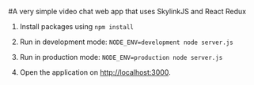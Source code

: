 #A very simple video chat web app that uses SkylinkJS and React Redux

1. Install packages using
`npm install`

2. Run in development mode:
    ```NODE_ENV=development node server.js```

3. Run in production mode:
    ```NODE_ENV=production node server.js```
    
4. Open the application on [http://localhost:3000](http://localhost:3000).